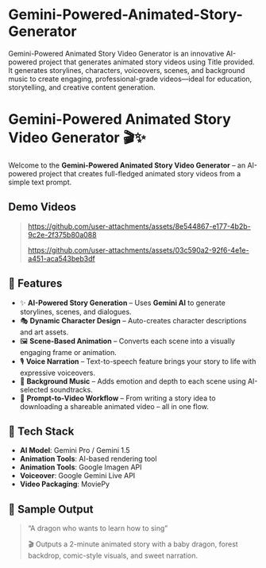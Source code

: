 # Gemini-Powered-Animated-Story-Generator
Gemini-Powered Animated Story Video Generator is an innovative AI-powered project that generates animated story videos using Title provided. It generates storylines, characters, voiceovers, scenes, and background music to create engaging, professional-grade videos—ideal for education, storytelling, and creative content generation.
 
# Gemini-Powered Animated Story Video Generator 🎬✨

Welcome to the **Gemini-Powered Animated Story Video Generator** – an AI-powered project that creates full-fledged animated story videos from a simple text prompt.

## Demo Videos

> https://github.com/user-attachments/assets/8e544867-e177-4b2b-9c2e-2f375b80a088
> 
> https://github.com/user-attachments/assets/03c590a2-92f6-4e1e-a451-aca543beb3df
> 
## 🚀 Features

- ✨ **AI-Powered Story Generation** – Uses **Gemini AI** to generate storylines, scenes, and dialogues.
- 🎭 **Dynamic Character Design** – Auto-creates character descriptions and art assets.
- 🖼️ **Scene-Based Animation** – Converts each scene into a visually engaging frame or animation.
- 🎙️ **Voice Narration** – Text-to-speech feature brings your story to life with expressive voiceovers.
- 🎵 **Background Music** – Adds emotion and depth to each scene using AI-selected soundtracks.
- 🧠 **Prompt-to-Video Workflow** – From writing a story idea to downloading a shareable animated video – all in one flow.

## 🧠 Tech Stack

- **AI Model**: Gemini Pro / Gemini 1.5
- **Animation Tools**: AI-based rendering tool
- **Animation Tools**: Google Imagen API
- **Voiceover**: Google Gemini Live API
- **Video Packaging**: MoviePy

## 📸 Sample Output

> “A dragon who wants to learn how to sing”
> 
> 🎬 Outputs a 2-minute animated story with a baby dragon, forest backdrop, comic-style visuals, and sweet narration.
